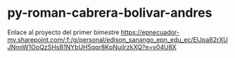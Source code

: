 # py-roman-cabrera-bolivar-andres

Enlace al proyecto del primer bimestre
https://epnecuador-my.sharepoint.com/:f:/g/personal/edison_sanango_epn_edu_ec/ElJpa82rXUJNnnW1OoQzSHsB1NYbUH5qqr8KpNuiIrzkXQ?e=v04U8X
